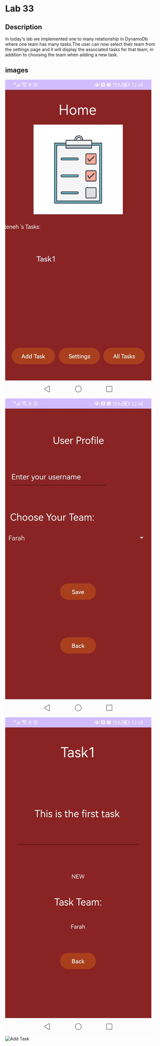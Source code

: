 # Lab 33

## Description

In today's lab we implemented one to many relationship in DynamoDb where one team has many tasks.The user can now
select their team from the settings page and it will display the associated tasks for that team, in addition to
choosing the team when adding a new task. 

## images
![Home Page](/screenshots/TeamHomePage.jpeg)
![Settings Page](/screenshots/TeamSettingsPage.jpeg)
![Task Details](/screenshots/TeamTaskDetails.jpeg)
![Add Task](/screenshots/TeamAddTask.jpeg)
